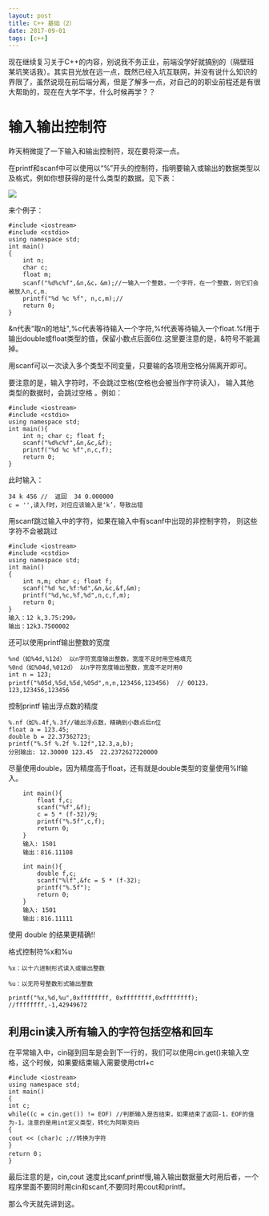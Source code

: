 ```yaml
---
layout: post 
title: C++ 基础（2）
date: 2017-09-01
tags: [c++]
---
```


现在继续复习关于C++的内容，别说我不务正业，前端没学好就搞别的（隔壁班某坑笑话我）。其实目光放在远一点，既然已经入坑互联网，并没有说什么知识的界限了，虽然说现在前后端分离，但是了解多一点，对自己的的职业前程还是有很大帮助的，现在在大学不学，什么时候再学？？

# 输入输出控制符

昨天稍微提了一下输入和输出控制符，现在要将深一点。

在printf和scanf中可以使用以“%”开头的控制符，指明要输入或输出的数据类型以及格式，例如你想获得的是什么类型的数据。见下表：
	
<img src="http://ovk2ylefr.bkt.clouddn.com/c3.PNG">

来个例子：	
	
	#include <iostream>
	#include <cstdio> 
	using namespace std;
	int main()
	{
		int n;
		char c;
		float m;
		scanf("%d%c%f",&n,&c，&m);//一输入一个整数，一个字符，在一个整数，则它们会被放入n,c,m.
		printf("%d %c %f", n,c,m);//
		return 0;
	}

&n代表“取n的地址",%c代表等待输入一个字符,%f代表等待输入一个float.%f用于输出double或float类型的值，保留小数点后面6位.这里要注意的是，&符号不能漏掉。

用scanf可以一次读入多个类型不同变量，只要输的各项用空格分隔离开即可。
 
要注意的是，输入字符时，不会跳过空格(空格也会被当作字符读入)， 输入其他类型的数据时，会跳过空格 。例如：

	#include <iostream>
	#include <cstdio>
	using namespace std;
	int main(){
		int n; char c; float f;
		scanf("%d%c%f",&n,&c,&f);
		printf("%d %c %f",n,c,f);
		return 0;
	}

此时输入：
	
	34 k 456 //  返回  34 0.000000 
	c = '',读入f时，对应应该输入是‘k’，导致出错
	
用scanf跳过输入中的字符，如果在输入中有scanf中出现的非控制字符， 则这些字符不会被跳过 
	
	#include <iostream>
	#include <cstdio>
	using namespace std;
	int main()
	{
		int n,m; char c; float f;
		scanf("%d %c,%f:%d",&n,&c,&f,&m);
		printf("%d,%c,%f,%d",n,c,f,m);
		return 0; 
	}
	输入：12 k,3.75:290↙
	输出：12k3.7500002

还可以使用printf输出整数的宽度

	%nd（如%4d,%12d） 以n字符宽度输出整数，宽度不足时用空格填充
	%0nd（如%04d,%012d） 以n字符宽度输出整数，宽度不足时用0
	int n = 123;
	printf("%05d,%5d,%5d,%05d",n,n,123456,123456)  // 00123，   123,123456,123456

控制printf 输出浮点数的精度
	
	%.nf（如%.4f,%.3f//输出浮点数，精确到小数点后n位
	float a = 123.45;
	double b = 22.37362723;
	printf("%.5f %.2f %.12f",12.3,a,b);
	分别输出: 12.30000 123.45  22.2372627220000

尽量使用double，因为精度高于float，还有就是double类型的变量使用%lf输入。

		int main(){
			float f,c;
			scanf("%f",&f);
			c = 5 * (f-32)/9;
			printf("%.5f",c,f);
			return 0;
		}
		输入: 1501
		输出：816.11108

		int main(){
			double f,c;
			scanf("%lf",&fc = 5 * (f-32);
			printf("%.5f");
			return 0;
		}
		输入: 1501
		输出：816.11111

使用 double 的结果更精确!!


格式控制符%x和%u

	%x：以十六进制形式读入或输出整数

	%u：以无符号整数形式输出整数

	printf("%x,%d,%u",0xffffffff, 0xffffffff,0xffffffff); 
	//ffffffff,-1,42949672

## 利用cin读入所有输入的字符包括空格和回车

在平常输入中，cin碰到回车是会到下一行的，我们可以使用cin.get()来输入空格，这个时候，如果要结束输入需要使用ctrl+c

	#include <iostream>
	using namespace std;
	int main()
	{
	int c;
	while((c = cin.get()) != EOF) //判断输入是否结束，如果结束了返回-1，EOF的值为-1，注意的是用int定义类型，转化为阿斯克码
	{
	cout << (char)c ;//转换为字符
	}
	return 0；
	}

最后注意的是，cin,cout 速度比scanf,printf慢,输入输出数据量大时用后者，一个程序里面不要同时用cin和scanf,不要同时用cout和printf。

那么今天就先讲到这。






















